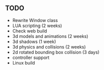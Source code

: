 
## TODO

* Rewrite Window class
* LUA scripting (2 weeks)
* Check web build
* 3d models and animations (2 weeks)
* 3d shadows (1 week)
* 3d physics and collisions (2 weeks)
* 2d rotated bounding box collision (3 days)
* controller support
* Linux build
